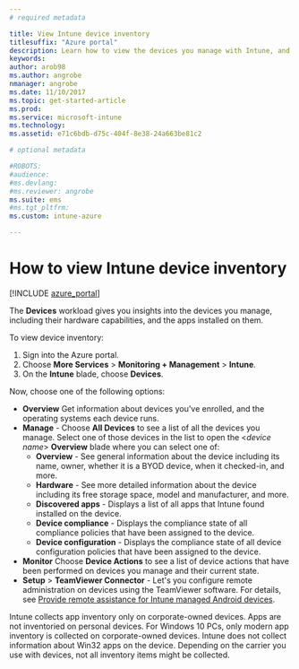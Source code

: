 ```yaml
---
# required metadata

title: View Intune device inventory 
titlesuffix: "Azure portal"
description: Learn how to view the devices you manage with Intune, and understand their hardware and installed apps."
keywords:
author: arob98
ms.author: angrobe
nmanager: angrobe
ms.date: 11/10/2017
ms.topic: get-started-article
ms.prod:
ms.service: microsoft-intune
ms.technology:
ms.assetid: e71c6bdb-d75c-404f-8e38-24a663be81c2

# optional metadata

#ROBOTS:
#audience:
#ms.devlang:
#ms.reviewer: angrobe
ms.suite: ems
#ms.tgt_pltfrm:
ms.custom: intune-azure

---
```


# How to view Intune device inventory


[!INCLUDE [azure_portal](./includes/azure_portal.md)]

The **Devices** workload gives you insights into the devices you manage, including their hardware capabilities, and the apps installed on them. 

To view device inventory:

1. Sign into the Azure portal.
2. Choose **More Services** > **Monitoring + Management** > **Intune**.
3. On the **Intune** blade, choose **Devices**.

Now, choose one of the following options:

- **Overview** Get information about devices you've enrolled, and the operating systems each device runs.
- **Manage** - Choose **All Devices** to see a list of all the devices you manage.
    Select one of those devices in the list to open the <*device name*> **Overview** blade where you can select one of:
    - **Overview**  - See general information about the device including its name, owner, whether it is a BYOD device, when it checked-in, and more.
    - **Hardware** - See more detailed information about the device including its free storage space, model and manufacturer, and more.
    - **Discovered apps** - Displays a list of all apps that Intune found installed on the device.
    - **Device compliance** - Displays the compliance state of all compliance policies that have been assigned to the device.
    - **Device configuration** - Displays the compliance state of all device configuration policies that have been assigned to the device.
- **Monitor** Choose **Device Actions** to see a list of device actions that have been performed on devices you manage and their current state.
- **Setup** > **TeamViewer Connector** - Let's you configure remote administration on devices using the TeamViewer software. For details, see [Provide remote assistance for Intune managed Android devices](/intune/device-profile-android-teamviewer).

Intune collects app inventory only on corporate-owned devices. Apps are not inventoried on personal devices. For Windows 10 PCs, only modern app inventory is collected on corporate-owned devices. Intune does not collect information about Win32 apps on the device. Depending on the carrier you use with devices, not all inventory items might be collected.
